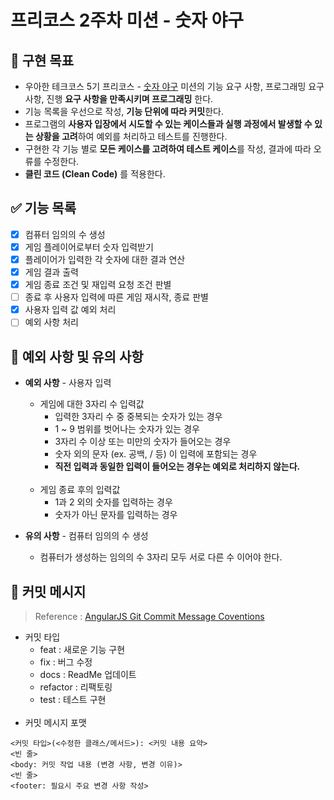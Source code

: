 # 프리코스 2주차 미션 - 숫자 야구

## 🚩 구현 목표

- 우아한 테크코스 5기 프리코스 - [숫자 야구](https://github.com/woowacourse-precourse/java-baseball) 미션의 기능 요구 사항, 프로그래밍 요구 사항, 진행 **요구
  사항을 만족시키며 프로그래밍** 한다.
- 기능 목록을 우선으로 작성, **기능 단위에 따라 커밋**한다.
- 프로그램의 **사용자 입장에서 시도할 수 있는 케이스들과 실행 과정에서 발생할 수 있는 상황을 고려**하여 예외를 처리하고 테스트를 진행한다.
- 구현한 각 기능 별로 **모든 케이스를 고려하여 테스트 케이스**를 작성, 결과에 따라 오류를 수정한다.
- **클린 코드 (Clean Code)** 를 적용한다.

## ✅ 기능 목록

- [X] 컴퓨터 임의의 수 생성
- [X] 게임 플레이어로부터 숫자 입력받기
- [X] 플레이어가 입력한 각 숫자에 대한 결과 연산
- [X] 게임 결과 출력
- [X] 게임 종료 조건 및 재입력 요청 조건 판별
- [ ] 종료 후 사용자 입력에 따른 게임 재시작, 종료 판별
- [X] 사용자 입력 값 예외 처리
- [ ] 예외 사항 처리

## 🚨 예외 사항 및 유의 사항

* **예외 사항** - 사용자 입력
    * 게임에 대한 3자리 수 입력값
        * 입력한 3자리 수 중 중복되는 숫자가 있는 경우
        * 1 ~ 9 범위를 벗어나는 숫자가 있는 경우
        * 3자리 수 이상 또는 미만의 숫자가 들어오는 경우
        * 숫자 외의 문자 (ex. 공백, / 등) 이 입력에 포함되는 경우
        * **직전 입력과 동일한 입력이 들어오는 경우는 예외로 처리하지 않는다.**  
          <br/>
    * 게임 종료 후의 입력값
        * 1과 2 외의 숫자를 입력하는 경우
        * 숫자가 아닌 문자를 입력하는 경우  


* **유의 사항** - 컴퓨터 임의의 수 생성
    * 컴퓨터가 생성하는 임의의 수 3자리 모두 서로 다른 수 이어야 한다.

## 📝 커밋 메시지

> Reference : [AngularJS Git Commit Message Coventions](https://gist.github.com/stephenparish/9941e89d80e2bc58a153)

* 커밋 타입
    * feat : 새로운 기능 구현
    * fix  : 버그 수정
    * docs : ReadMe 업데이트
    * refactor : 리팩토링
    * test : 테스트 구현  
      <br/>
* 커밋 메시지 포맷

```
<커밋 타입>(<수정한 클래스/메서드>): <커밋 내용 요약>
<빈 줄>
<body: 커밋 작업 내용 (변경 사항, 변경 이유)>
<빈 줄>
<footer: 필요시 주요 변경 사항 작성>
```
